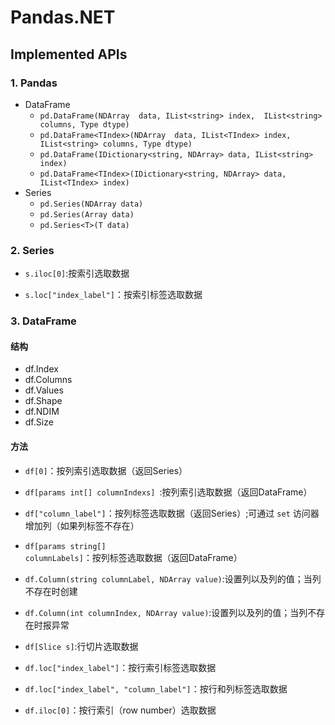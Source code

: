 # Pandas.NET



## Implemented APIs

### 1. Pandas

* DataFrame
  * `pd.DataFrame(NDArray  data, IList<string> index,  IList<string> columns, Type dtype)`
  * `pd.DataFrame<TIndex>(NDArray  data, IList<TIndex> index,  IList<string> columns, Type dtype)`
  * `pd.DataFrame(IDictionary<string, NDArray> data, IList<string> index)`
  * `pd.DataFrame<TIndex>(IDictionary<string, NDArray> data, IList<TIndex> index)`
* Series
  * `pd.Series(NDArray data)`
  * `pd.Series(Array data)`
  * `pd.Series<T>(T data)`

### 2.  Series

* `s.iloc[0]`:按索引选取数据

* `s.loc["index_label"]`：按索引标签选取数据

### 3. DataFrame

#### 结构

* df.Index
* df.Columns
* df.Values
* df.Shape
* df.NDIM
* df.Size

#### 方法

* `df[0]`：按列索引选取数据（返回Series）
* `df[params int[] columnIndexs] `:按列索引选取数据（返回DataFrame）
* `df["column_label"]`：按列标签选取数据（返回Series）;可通过 `set` 访问器增加列（如果列标签不存在）
* `df[params string[] columnLabels]`：按列标签选取数据（返回DataFrame）
* `df.Column(string columnLabel, NDArray value)`:设置列以及列的值；当列不存在时创建
* `df.Column(int columnIndex, NDArray value)`:设置列以及列的值；当列不存在时报异常
* `df[Slice s]`:行切片选取数据

* `df.loc["index_label"]`：按行索引标签选取数据
* `df.loc["index_label", "column_label"]`：按行和列标签选取数据
* `df.iloc[0]`：按行索引（row number）选取数据

